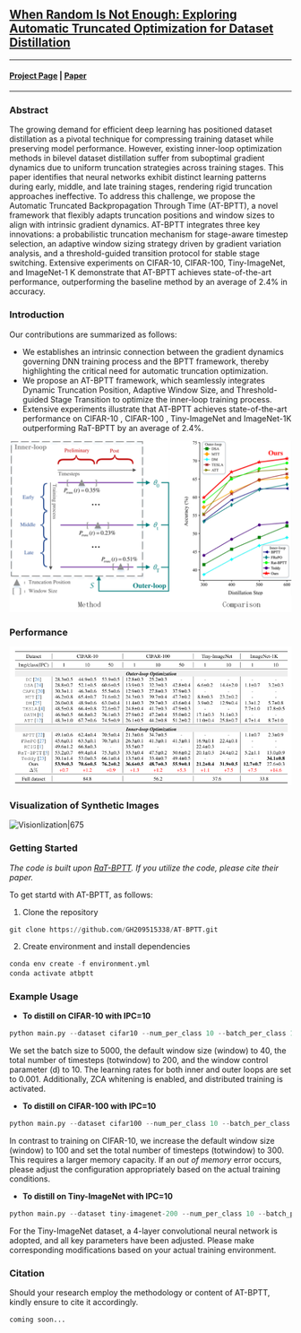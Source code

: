 ## [When Random Is Not Enough: Exploring Automatic Truncated Optimization for Dataset Distillation](https://github.com/GH209515338/AT-BPTT/blob/main/README.md)

---

#### [Project Page]() | [Paper]()

---
### Abstract

The growing demand for efficient deep learning has positioned dataset distillation as a pivotal technique for compressing training dataset while preserving model performance. However, existing inner-loop optimization methods in bilevel dataset distillation suffer from suboptimal gradient dynamics due to uniform truncation strategies across training stages. This paper identifies that neural networks exhibit distinct learning patterns during early, middle, and late training stages, rendering rigid truncation approaches ineffective. To address this challenge, we propose the Automatic Truncated Backpropagation Through Time (AT-BPTT), a novel framework that flexibly adapts truncation positions and window sizes to align with intrinsic gradient dynamics. AT-BPTT integrates three key innovations: a probabilistic truncation mechanism for stage-aware timestep selection, an adaptive window sizing strategy driven by gradient variation analysis, and a threshold-guided transition protocol for stable stage switching. Extensive experiments on CIFAR-10, CIFAR-100, Tiny-ImageNet, and ImageNet-1 K demonstrate that AT-BPTT achieves state-of-the-art performance, outperforming the baseline method by an average of 2.4% in accuracy.

### Introduction

Our contributions are summarized as follows:

- We establishes an intrinsic connection between the gradient dynamics governing DNN training process and the BPTT framework, thereby highlighting the critical need for automatic truncation optimization.
- We propose an AT-BPTT framework, which seamlessly integrates Dynamic Truncation Position, Adaptive Window Size, and Threshold-guided Stage Transition to optimize the inner-loop training process.
- Extensive experiments illustrate that AT-BPTT achieves state-of-the-art performance on CIFAR-10 , CIFAR-100 , Tiny-ImageNet and ImageNet-1K  outperforming RaT-BPTT by an average of 2.4\%.

![Method|675](Figure/method.png)

### Performance

![Performance|675](Figure/performance.png)

### Visualization of Synthetic Images

![Visionlization|675](Figure/visionlization.png)

### Getting Started

*The code is built upon [RaT-BPTT](https://github.com/fengyzpku/Simple_Dataset_Distillation). If you utilize the code, please cite their paper.*

To get startd with AT-BPTT, as follows:

1. Clone the repository

```python
git clone https://github.com/GH209515338/AT-BPTT.git
```

2. Create environment and install dependencies

```python
conda env create -f environment.yml
conda activate atbptt
```

### Example Usage

- **To distill on CIFAR-10 with IPC=10**

```python
python main.py --dataset cifar10 --num_per_class 10 --batch_per_class 10 --num_train_eval 8 --world_size 1 --rank 0 --batch_size 5000 --ddtype curriculum --cctype 2 --epoch 60000 --test_freq 25 --print_freq 10 --arch convnet --window 40 --minwindow 0 --totwindow 200 --inner_optim Adam --inner_lr 0.001 --lr 0.001 --zca --syn_strategy flip_rotate --real_strategy flip_rotate --fname 60_200 --seed 0 -d 10 --mp_distributed
```
We set the batch size to 5000, the default window size (window) to 40, the total number of timesteps (totwindow) to 200, and the window control parameter (d) to 10. The learning rates for both inner and outer loops are set to 0.001. Additionally, ZCA whitening is enabled, and distributed training is activated.

- **To distill on CIFAR-100 with IPC=10**

```python
python main.py --dataset cifar100 --num_per_class 10 --batch_per_class 1 --train_y --task_sampler_nc 100 --num_train_eval 8 --world_size 1 --rank 0 --batch_size 1000 --ddtype curriculum --cctype 2 --epoch 60000 --test_freq 25 --print_freq 10 --arch convnet --window 100 --minwindow 0 --totwindow 300 --inner_optim Adam --inner_lr 0.001 --lr 0.001 --zca --syn_strategy flip_rotate --real_strategy flip_rotate --fname train_y -d 20 --mp_distributed
```
In contrast to training on CIFAR-10, we increase the default window size (window) to 100 and set the total number of timesteps (totwindow) to 300. This requires a larger memory capacity. If an *out of memory* error occurs, please adjust the configuration appropriately based on the actual training conditions.

- **To distill on Tiny-ImageNet with IPC=10**

```python
python main.py --dataset tiny-imagenet-200 --num_per_class 10 --batch_per_class 1 --task_sampler_nc 50 --train_y --num_train_eval 8 --world_size 1 --rank 0 --batch_size 1000 --ddtype curriculum --cctype 2 --epoch 60000 --test_freq 10 --print_freq 10 --arch convnet4 --window 100 --minwindow 0 --totwindow 300 --inner_optim Adam --inner_lr 0.001 --lr 0.0003 --syn_strategy flip_rotate --real_strategy flip_rotate --fname test -d 30 --mp_distributed
```
For the Tiny-ImageNet dataset, a 4-layer convolutional neural network is adopted, and all key parameters have been adjusted. Please make corresponding modifications based on your actual training environment.

### Citation

Should your research employ the methodology or content of AT-BPTT, kindly ensure to cite it accordingly.

```
coming soon...
```

